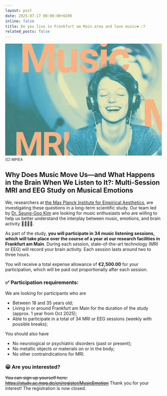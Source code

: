 ```yaml
---
layout: post
date: 2025-07-17 00:00:00+0200
inline: false
title: Do you live in Frankfurt am Main area and love music❤️ 🎶?
related_posts: false
---
```


![keyimage](/assets/img/news/musafx-h630px.jpg)
<small>(C) MPIEA</small>

## Why Does Music Move Us—and What Happens in the Brain When We Listen to It?: Multi-Session MRI and EEG Study on Musical Emotions

We, researchers at [the Max Planck Institute for Empirical Aesthetics](https://ae.mpg.de/en), are investigating these questions in a long-term scientific study. Our team led by [Dr. Seung-Goo Kim](https://seunggookim.github.io/) are looking for music enthusiasts who are willing to help us better understand the interplay between music, emotions, and brain activity 🎵🧠😢🙂.
 
As part of the study, **you will participate in 34 music listening sessions, which will take place over the course of a year at our research facilities in Frankfurt am Main**. During each session, state-of-the-art technology (MRI or EEG) will record your brain activity. Each session lasts around two to three hours.
 
You will receive a total expense allowance of **€2,500.00** for your participation, which will be paid out proportionally after each session.
 
### ✅ Participation requirements: 

We are looking for participants who are

- Between 18 and 35 years old;
- Living in or around Frankfurt am Main for the duration of the study (approx. 1 year from Oct 2025);
- Able to participate in a total of 34 MRI or EEG sessions (weekly with possible breaks);
 
You should also have

- No neurological or psychiatric disorders (past or present);
- No metallic objects or materials on or in the body;
- No other contraindications for MRI.
 
### 😀 Are you interested? 
~~You can sign up yourself here: <https://study.ae.mpg.de/en/register/MusicEmotion>~~
Thank you for your interest! The registration is now closed.
